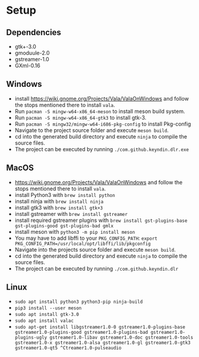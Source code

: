 # Setup 

## Dependencies

* gtk+-3.0
* gmoduule-2.0
* gstreamer-1.0
* GXml-0.16

## Windows

* install https://wiki.gnome.org/Projects/Vala/ValaOnWindows and follow the stops mentioned there to install ```vala```.
* Run ```pacman -S mingw-w64-x86_64-meson``` to install meson build system.
* Run ```pacman -S mingw-w64-x86_64-gtk3``` to install gtk-3.
* Run ```pacman -S mingw32/mingw-w64-i686-pkg-config``` to install Pkg-config
* Navigate to the project source folder and execute ```meson build```.
* cd into the generated build directory and execute ```ninja``` to compile the source files.
* The project can be executed by running ```./com.github.keyndin.dlr.exe```

## MacOS

* https://wiki.gnome.org/Projects/Vala/ValaOnWindows and follow the stops mentioned there to install ```vala```.
* install Python3 with ```brew install python```
* install ninja with ```brew install ninja```
* install gtk3 with ```brew install gtk+3```
* install gstreamer with ```brew install gstreamer```
* install required gstreamer plugins with ```brew install gst-plugins-base gst-plugins-good gst-plugins-bad gmlx```
* install meson with ```python3 -m pip install meson```
* You may have to add libffi to your ```PKG_CONFIG_PATH```: ```export PKG_CONFIG_PATH=/usr/local/opt/libffi/lib/pkgconfig```
* Navigate into the projects source folder and execute ```meson build```.
* cd into the generated build directory and execute ```ninja``` to compile the source files.
* The project can be executed by running ```./com.github.keyndin.dlr``` 

## Linux

* ```sudo apt install python3 python3-pip ninja-build```
* ```pip3 install --user meson```
* ```sudo apt install gtk-3.0```
* ```sudo apt install valac```
* ```sudo apt-get install libgstreamer1.0-0 gstreamer1.0-plugins-base gstreamer1.0-plugins-good gstreamer1.0-plugins-bad gstreamer1.0-plugins-ugly gstreamer1.0-libav gstreamer1.0-doc gstreamer1.0-tools gstreamer1.0-x gstreamer1.0-alsa gstreamer1.0-gl gstreamer1.0-gtk3 gstreamer1.0-qt5 ^Ctreamer1.0-pulseaudio```

